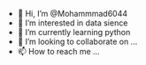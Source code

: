 - 👋 Hi, I’m @Mohammmad6044
- 👀 I’m interested in data sience
- 🌱 I’m currently learning python
- 💞️ I’m looking to collaborate on ...
- 📫 How to reach me ...

<!---
Mohammmad6044/Mohammmad6044 is a ✨ special ✨ repository because its `README.md` (this file) appears on your GitHub profile.
You can click the Preview link to take a look at your changes.
--->
